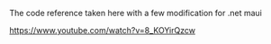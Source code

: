 ﻿
The code reference taken here with a few modification for .net maui

https://www.youtube.com/watch?v=8_KOYirQzcw